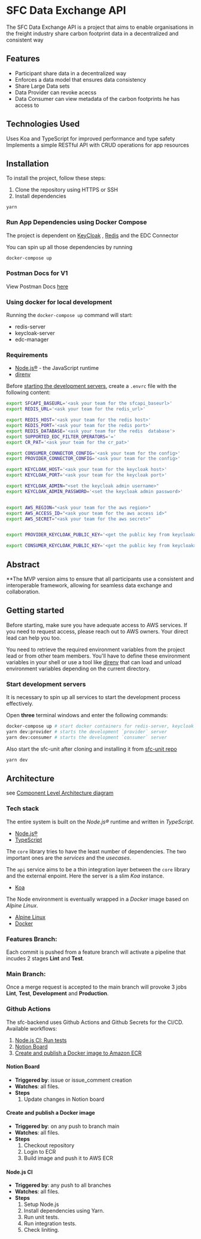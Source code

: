 # SFC Data Exchange API

The SFC Data Exchange API is a project that aims to enable organisations in the freight industry share carbon footprint data in a decentralized and consistent way

## Features

- Participant share data in a decentralized way
- Enforces a data model that ensures data consistency
- Share Large Data sets
- Data Provider can revoke acecss
- Data Consumer can view metadata of the carbon footprints he has access to

## Technologies Used

Uses Koa and TypeScript for improved performance and type safety
Implements a simple RESTful API with CRUD operations for app resources

## Installation

To install the project, follow these steps:

1. Clone the repository using HTTPS or SSH
2. Install dependencies

```
yarn
```

### Run App Dependencies using Docker Compose

The project is dependent on [KeyCloak](https://www.keycloak.org/getting-started/getting-started-docker) , [Redis](https://redis.io/docs/getting-started/installation/install-redis-on-mac-os/) and the EDC Connector

You can spin up all those dependencies by running

```sh
docker-compose up
```

### Postman Docs for V1

View Postman Docs [here](https://documenter.getpostman.com/view/27072999/2s9YXia2Sj)

### Using docker for local development

Running the `docker-compose up` command will start:

- redis-server
- keycloak-server
- edc-manager

### Requirements

- [Node.js®](https://nodejs.org/en/) - the JavaScript runtime
- [direnv](https://direnv.net/)

Before [starting the development servers](#start-the-development-servers), create a `.envrc` file with the following content:

```sh
export SFCAPI_BASEURL='<ask your team for the sfcapi_baseurl>'
export REDIS_URL='<ask your team for the redis_url>'

export REDIS_HOST='<ask your team for the redis host>'
export REDIS_PORT='<ask your team for the redis port>'
export REDIS_DATABASE='<ask your team for the redis  database'>
export SUPPORTED_EDC_FILTER_OPERATORS='='
export CR_PAT='<ask your team for the cr_pat>'

export CONSUMER_CONNECTOR_CONFIG='<ask your team for the config>'
export PROVIDER_CONNECTOR_CONFIG='<ask your team for the config>'

export KEYCLOAK_HOST='<ask your team for the keycloak host>'
export KEYCLOAK_PORT='<ask your team for the keycloak port>'

export KEYCLOAK_ADMIN="<set the keycloak admin username>"
export KEYCLOAK_ADMIN_PASSWORD='<set the keycloak admin password>'


export AWS_REGION="<ask your team for the aws region>"
export AWS_ACCESS_ID="<ask your team for the aws access id>"
export AWS_SECRET="<ask your team for the aws secret>"


export PROVIDER_KEYCLOAK_PUBLIC_KEY='<get the public key from keycloak>'

export CONSUMER_KEYCLOAK_PUBLIC_KEY='<get the public key from keycloak>'

```

## Abstract

\*\*The MVP version aims to ensure that all participants use a consistent and interoperable framework, allowing for seamless data exchange and collaboration.

## Getting started

Before starting, make sure you have adequate access to AWS services. If you need to request access, please reach out to AWS owners. Your direct lead can help you too.

You need to retrieve the required environment variables from the project lead or from other team members. You'll have to define these environment variables in your shell or use a tool like [direnv](https://direnv.net/) that can load and unload environment variables depending on the current directory.

### Start development servers

It is necessary to spin up all services to start the development process effectively.

Open **three** terminal windows and enter the following commands:

```sh
docker-compose up # start docker containers for redis-server, keycloak and both edc provider and consumer connector
yarn dev:provider # starts the development `provider` server
yarn dev:consumer # starts the development `consumer` server
```

Also start the sfc-unit after cloning and installing it from [sfc-unit repo](https://github.com/smart-freight-center/sfc-unit)

```sh
yarn dev
```

## Architecture

see [Component Level Architecture diagram](https://www.notion.so/think-it/Component-Level-Architecture-39c73e35747d49739132b52d29a1e640?pvs=4#3cfb8790eda04ee0b8d7df55208fc89a)

### Tech stack

The entire system is built on the _Node.js®_ runtime and written in _TypeScript_.

- [Node.js®](https://nodejs.org/en/)
- [TypeScript](https://www.typescriptlang.org/)

The `core` library tries to have the least number of dependencies. The two important ones are the _services_ and the _usecases_.

The `api` service aims to be a thin integration layer between the `core` library and the external enpoint. Here the server is a slim _Koa_ instance.

- [Koa](https://koajs.com/)

The Node environment is eventually wrapped in a _Docker_ image based on _Alpine Linux_.

- [Alpine Linux](https://www.alpinelinux.org/)
- [Docker](https://www.docker.com/)

### Features Branch:

Each commit is pushed from a feature branch will activate a pipeline that incudes 2 stages **Lint** and **Test**.

### Main Branch:

Once a merge request is accepted to the main branch will provoke 3 jobs **Lint**, **Test**, **Development** and **Production**.

### Github Actions

The sfc-backend uses Github Actions and Github Secrets for the CI/CD.
Available workflows:

1. [Node.js CI: Run tests](.github/workflows/run-tests.yaml)
2. [Notion Board](.github/workflows/issues-notion-sync.yml)
3. [Create and publish a Docker image to Amazon ECR](.github/workflows/publish-image.yml)

#### Notion Board

- **Triggered by**: issue or issue_comment creation
- **Watches**: all files.
- **Steps**
  1. Update changes in Notion board

#### Create and publish a Docker image

- **Triggered by**: on any push to branch main
- **Watches**: all files.
- **Steps**
  1. Checkout repository
  2. Login to ECR
  3. Build image and push it to AWS ECR

#### Node.js CI

- **Triggered by**: any push to all branches
- **Watches**: all files.
- **Steps**
  1. Setup Node.js
  2. Install dependencies using Yarn.
  3. Run unit tests.
  4. Run integration tests.
  5. Check liniting.

<!-- ## Resources -->

<!-- - [Technical specifications](./docs/tech-specs.md) -->

